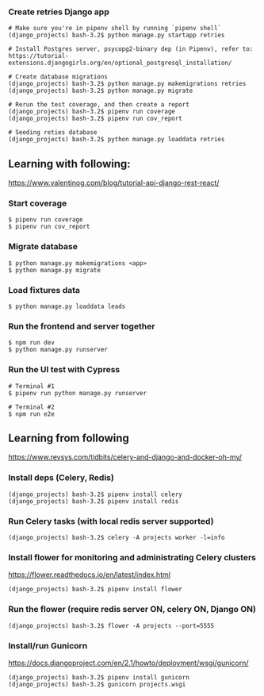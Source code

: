 
### Create retries Django app
```
# Make sure you're in pipenv shell by running `pipenv shell`
(django_projects) bash-3.2$ python manage.py startapp retries

# Install Postgres server, psycopg2-binary dep (in Pipenv), refer to:
https://tutorial-extensions.djangogirls.org/en/optional_postgresql_installation/

# Create database migrations
(django_projects) bash-3.2$ python manage.py makemigrations retries
(django_projects) bash-3.2$ python manage.py migrate

# Rerun the test coverage, and then create a report
(django_projects) bash-3.2$ pipenv run coverage
(django_projects) bash-3.2$ pipenv run cov_report

# Seeding reties database
(django_projects) bash-3.2$ python manage.py loaddata retries
```


## Learning with following:
https://www.valentinog.com/blog/tutorial-api-django-rest-react/

### Start coverage
```
$ pipenv run coverage
$ pipenv run cov_report
```

### Migrate database
```
$ python manage.py makemigrations <app>
$ python manage.py migrate
```

### Load fixtures data
```
$ python manage.py loaddata leads
```

### Run the frontend and server together
```
$ npm run dev
$ python manage.py runserver
```

### Run the UI test with Cypress
```
# Terminal #1
$ pipenv run python manage.py runserver

# Terminal #2
$ npm run e2e
```

## Learning from following
https://www.revsys.com/tidbits/celery-and-django-and-docker-oh-my/

### Install deps (Celery, Redis)
```
(django_projects) bash-3.2$ pipenv install celery
(django_projects) bash-3.2$ pipenv install redis
```

### Run Celery tasks (with local redis server supported)
```
(django_projects) bash-3.2$ celery -A projects worker -l=info
```

### Install flower for monitoring and administrating Celery clusters
https://flower.readthedocs.io/en/latest/index.html
```
(django_projects) bash-3.2$ pipenv install flower
```
### Run the flower (require redis server ON, celery ON, Django ON)
```
(django_projects) bash-3.2$ flower -A projects --port=5555
```

### Install/run Gunicorn
https://docs.djangoproject.com/en/2.1/howto/deployment/wsgi/gunicorn/
```
(django_projects) bash-3.2$ pipenv install gunicorn
(django_projects) bash-3.2$ gunicorn projects.wsgi
```
